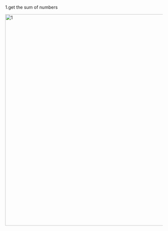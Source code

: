 1.get the sum of numbers

<img width="675" alt="1" src="https://github.com/user-attachments/assets/d14f8c75-6103-4a1c-a0a9-9d7d82d4d400" />
